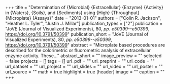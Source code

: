 +++
title = "Determination of {Microbial} {Extracellular} {Enzyme} {Activity} in {Waters}, {Soils}, and {Sediments} using {High} {Throughput} {Microplate} {Assays}"
date = "2013-01-01"
authors = ["Colin R. Jackson", "Heather L. Tyler", "Justin J. Millar"]
publication_types = ["2"]
publication = "JoVE (Journal of Visualized Experiments), 80, _pp. e50399--e50399_, https://doi.org/10.3791/50399"
publication_short = "JoVE (Journal of Visualized Experiments), 80, _pp. e50399--e50399_, https://doi.org/10.3791/50399"
abstract = "Microplate based procedures are described for the colorimetric or fluorometric analysis of extracellular enzyme activity. These..."
abstract_short = ""
image_preview = ""
selected = false
projects = []
tags = []
url_pdf = ""
url_preprint = ""
url_code = ""
url_dataset = ""
url_project = ""
url_slides = ""
url_video = ""
url_poster = ""
url_source = ""
math = true
highlight = true
[header]
image = ""
caption = ""
+++
